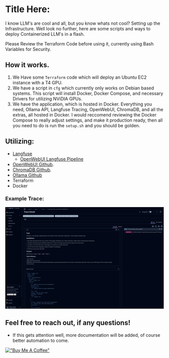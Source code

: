 # Title Here:
I know LLM's are cool and all, but you know whats not cool? Setting up the Infrastructure. Well look no further, here are some scripts and ways to deploy Containerized LLM's in a flash.


Please Review the Terraform Code before using it, currently using Bash Variables for Security.

## How it works.
1. We Have some `Terraform` code which will deploy an Ubuntu EC2 instance with a T4 GPU.
2. We have a script in `cfg` which currently only works on Debian based systems. This script will install Docker, Docker Compose, and necessary Drivers for utilizing NViDIA GPUs.
3. We have the application, which is hosted in Docker. Everything you need, Ollama API, Langfuse Tracing,  OpenWebUI, ChromaDB, and all the extras, all hosted in Docker. I would reccomend reviewing the Docker Compose to really adjust settings, and make it production ready, then all you need to do is run the `setup.sh` and you should be golden.



## Utilizing:
- [Langfuse](https://langfuse.com/self-hosting)
  - [OpenWebUI Langfuse Pipeline](https://github.com/open-webui/pipelines/blob/d4fca4c37c4b8603be7797245e749e9086f35130/examples/filters/langfuse_filter_pipeline.py)
- [OpenWebUI Github](https://github.com/open-webui/open-webui "User-friendly AI Interface for Ollama.").
- [ChromaDB Github](https://github.com/chroma-core/chroma "the AI-native open-source embedding database.").
- [Ollama Github](https://github.com/chroma-core/chroma "Get up and running with large language models.")
- Terraform
- Docker

### Example Trace: 
![](assets/langsmith-trace.png)



## Feel free to reach out, if any questions!
- If this gets attention well, more documentation will be added, of course better automation to come.

[!["Buy Me A Coffee"](https://www.buymeacoffee.com/assets/img/custom_images/orange_img.png)](https://https://buymeacoffee.com/dompolizzi)